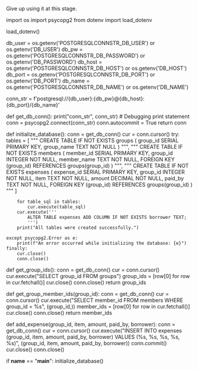 Give up using it at this stage.

import os
import psycopg2
from dotenv import load_dotenv

load_dotenv()

db_user = os.getenv('POSTGRESQLCONNSTR_DB_USER') or os.getenv('DB_USER')
db_pw = os.getenv('POSTGRESQLCONNSTR_DB_PASSWORD') or os.getenv('DB_PASSWORD')
db_host = os.getenv('POSTGRESQLCONNSTR_DB_HOST') or os.getenv('DB_HOST')
db_port = os.getenv('POSTGRESQLCONNSTR_DB_PORT') or os.getenv('DB_PORT')
db_name = os.getenv('POSTGRESQLCONNSTR_DB_NAME') or os.getenv('DB_NAME')

conn_str = f'postgresql://{db_user}:{db_pw}@{db_host}:{db_port}/{db_name}'

def get_db_conn():
    print("conn_str", conn_str)  # Debugging print statement
    conn = psycopg2.connect(conn_str)
    conn.autocommit = True
    return conn

def initialize_database():
    conn = get_db_conn()
    cur = conn.cursor()
    try:
        tables = [
            """
            CREATE TABLE IF NOT EXISTS groups (
                group_id SERIAL PRIMARY KEY,
                group_name TEXT NOT NULL
            )
            """,
            """
            CREATE TABLE IF NOT EXISTS members (
                member_id SERIAL PRIMARY KEY,
                group_id INTEGER NOT NULL,
                member_name TEXT NOT NULL,
                FOREIGN KEY (group_id) REFERENCES groups(group_id)
            )
            """,
            """
            CREATE TABLE IF NOT EXISTS expenses (
                expense_id SERIAL PRIMARY KEY,
                group_id INTEGER NOT NULL,
                item TEXT NOT NULL,
                amount DECIMAL NOT NULL,
                paid_by TEXT NOT NULL,
                FOREIGN KEY (group_id) REFERENCES groups(group_id)
            )
            """
        ]

        for table_sql in tables:
            cur.execute(table_sql)
        cur.execute('''
            ALTER TABLE expenses ADD COLUMN IF NOT EXISTS borrower TEXT;
            ''')    
        print("All tables were created successfully.")
    
    except psycopg2.Error as e:
        print(f"An error occurred while initializing the database: {e}")
    finally:
        cur.close()
        conn.close()

def get_group_ids():
    conn = get_db_conn()
    cur = conn.cursor()
    cur.execute("SELECT group_id FROM groups")
    group_ids = [row[0] for row in cur.fetchall()]
    cur.close()
    conn.close()
    return group_ids

def get_group_member_ids(group_id):
    conn = get_db_conn()
    cur = conn.cursor()
    cur.execute("SELECT member_id FROM members WHERE group_id = %s", (group_id,))
    member_ids = [row[0] for row in cur.fetchall()]
    cur.close()
    conn.close()
    return member_ids

def add_expense(group_id, item, amount, paid_by, borrower):
    conn = get_db_conn()
    cur = conn.cursor()
    cur.execute("INSERT INTO expenses (group_id, item, amount, paid_by, borrower) VALUES (%s, %s, %s, %s, %s)", (group_id, item, amount, paid_by, borrower))
    conn.commit()
    cur.close()
    conn.close()

if __name__ == "__main__":
    initialize_database()